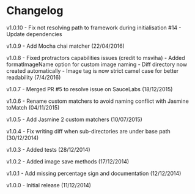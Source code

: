 Changelog
=========
v1.0.10 - Fix not resolving path to framework during initialisation #14
        - Update dependencies

v1.0.9 - Add Mocha chai matcher (22/04/2016)

v1.0.8 - Fixed protractors capabilities issues (credit to msviha)
       - Added formatImageName option for custom image naming
       - Diff directory now created automatically
       - Image tag is now strict camel case for better readability (7/4/2016)

v1.0.7 - Merged PR #5 to resolve issue on SauceLabs (18/12/2015)

v1.0.6 - Rename custom matchers to avoid naming conflict with Jasmine toMatch (04/11/2015)

v1.0.5 - Add Jasmine 2 custom matchers (10/07/2015)

v1.0.4 - Fix writing diff when sub-directories are under base path (30/12/2014)

v1.0.3 - Added tests (28/12/2014)

v1.0.2 - Added image save methods (17/12/2014)

v1.0.1 - Add missing percentage sign and documentation (12/12/2014)

v1.0.0 - Initial release (11/12/2014)